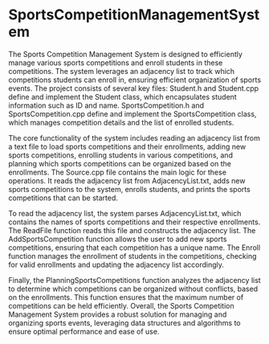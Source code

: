 # SportsCompetitionManagementSystem

The Sports Competition Management System is designed to efficiently manage various sports competitions and enroll students in these competitions. The system leverages an adjacency list to track which competitions students can enroll in, ensuring efficient organization of sports events. The project consists of several key files: Student.h and Student.cpp define and implement the Student class, which encapsulates student information such as ID and name. SportsCompetition.h and SportsCompetition.cpp define and implement the SportsCompetition class, which manages competition details and the list of enrolled students.

The core functionality of the system includes reading an adjacency list from a text file to load sports competitions and their enrollments, adding new sports competitions, enrolling students in various competitions, and planning which sports competitions can be organized based on the enrollments. The Source.cpp file contains the main logic for these operations. It reads the adjacency list from AdjacencyList.txt, adds new sports competitions to the system, enrolls students, and prints the sports competitions that can be started.

To read the adjacency list, the system parses AdjacencyList.txt, which contains the names of sports competitions and their respective enrollments. The ReadFile function reads this file and constructs the adjacency list. The AddSportsCompetition function allows the user to add new sports competitions, ensuring that each competition has a unique name. The Enroll function manages the enrollment of students in the competitions, checking for valid enrollments and updating the adjacency list accordingly.

Finally, the PlanningSportsCompetitions function analyzes the adjacency list to determine which competitions can be organized without conflicts, based on the enrollments. This function ensures that the maximum number of competitions can be held efficiently. Overall, the Sports Competition Management System provides a robust solution for managing and organizing sports events, leveraging data structures and algorithms to ensure optimal performance and ease of use.
